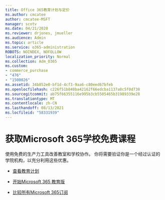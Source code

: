 ```yaml
---
title: Office 365教育计划与定价
ms.author: cmcatee
author: cmcatee-MSFT
manager: scotv
ms.date: 04/21/2020
ms.reviewer: drjones, jmueller
ms.audience: Admin
ms.topic: article
ms.service: o365-administration
ROBOTS: NOINDEX, NOFOLLOW
localization_priority: Normal
ms.collection: Adm_O365
ms.custom:
- commerce_purchase
- "476"
- "1500026"
ms.assetid: 34b852e0-bf1d-4cf3-9aa6-c80eed67bfeb
ms.openlocfilehash: c226f51b848ba42162f66edcba1137a8c5f0d738
ms.sourcegitcommit: ab75f66355116e995b3cb5505465b31989339e28
ms.translationtype: MT
ms.contentlocale: zh-CN
ms.lasthandoff: 08/13/2021
ms.locfileid: "58331939"
---
```

# <a name="get-microsoft-365-free-for-your-entire-school"></a>获取Microsoft 365学校免费课程

使用免费的生产力工具改善教室和学校协作。 你将需要验证你是一个经过认证的学院机构，以充分利用这些优惠。
  
- [查看教育计划](https://products.office.com/academic/compare-office-365-education-plans)

- [开始Microsoft 365 教育版](https://support.office.com/article/get-started-with-office-365-education-ab02abe5-a1ee-458c-b749-5b44416ccf14?wt.mc_id=o365_portal_mmaven&ui=en-US&rs=en-US&ad=US)

- [比较所有Microsoft 365订阅](https://products.office.com/business/compare-more-office-365-for-business-plans)